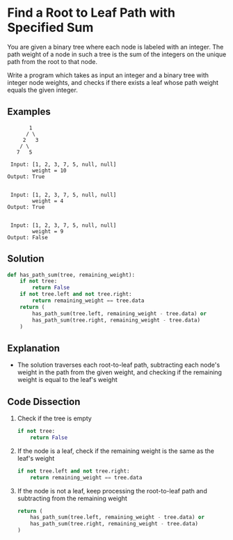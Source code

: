 # Find a Root to Leaf Path with Specified Sum
You are given a binary tree where each node is labeled with an integer. The path weight of a node in such a tree is the sum of the integers on the unique path from the root to that node.

Write a program which takes as input an integer and a binary tree with integer node weights, and checks if there exists a leaf whose path weight equals the given integer.

## Examples
```
       1
      / \
     2   3
    / \
   7   5

 Input: [1, 2, 3, 7, 5, null, null]
        weight = 10
Output: True


 Input: [1, 2, 3, 7, 5, null, null]
        weight = 4
Output: True


 Input: [1, 2, 3, 7, 5, null, null]
        weight = 9
Output: False
```

## Solution
```python
def has_path_sum(tree, remaining_weight):
    if not tree:
        return False
    if not tree.left and not tree.right:
        return remaining_weight == tree.data
    return (
        has_path_sum(tree.left, remaining_weight - tree.data) or
        has_path_sum(tree.right, remaining_weight - tree.data)
    )
```

## Explanation
* The solution traverses each root-to-leaf path, subtracting each node's weight in the path from the given weight, and checking if the remaining weight is equal to the leaf's weight

## Code Dissection
1. Check if the tree is empty
    ```python
    if not tree:
        return False
    ```
2. If the node is a leaf, check if the remaining weight is the same as the leaf's weight
    ```python
    if not tree.left and not tree.right:
        return remaining_weight == tree.data
    ```
3. If the node is not a leaf, keep processing the root-to-leaf path and subtracting from the remaining weight
    ```python
    return (
        has_path_sum(tree.left, remaining_weight - tree.data) or
        has_path_sum(tree.right, remaining_weight - tree.data)
    )
    ```